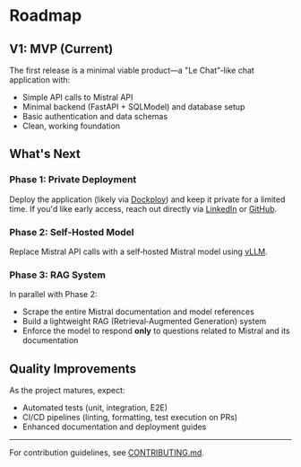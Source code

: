 # Roadmap

## V1: MVP (Current)

The first release is a minimal viable product—a "Le Chat"‑like chat application with:

- Simple API calls to Mistral API
- Minimal backend (FastAPI + SQLModel) and database setup
- Basic authentication and data schemas
- Clean, working foundation

## What's Next

### Phase 1: Private Deployment

Deploy the application (likely via [Dockploy](https://dockploy.com)) and keep it private for a limited time. If you'd like early access, reach out directly via [LinkedIn](https://www.linkedin.com/in/tanguy-pauvret) or [GitHub](https://github.com/Bima42).

### Phase 2: Self‑Hosted Model

Replace Mistral API calls with a self‑hosted Mistral model using [vLLM](https://github.com/vllm-project/vllm).

### Phase 3: RAG System

In parallel with Phase 2:

- Scrape the entire Mistral documentation and model references
- Build a lightweight RAG (Retrieval‑Augmented Generation) system
- Enforce the model to respond **only** to questions related to Mistral and its documentation


## Quality Improvements

As the project matures, expect:

- Automated tests (unit, integration, E2E)
- CI/CD pipelines (linting, formatting, test execution on PRs)
- Enhanced documentation and deployment guides

---

For contribution guidelines, see [CONTRIBUTING.md](./CONTRIBUTING.md).